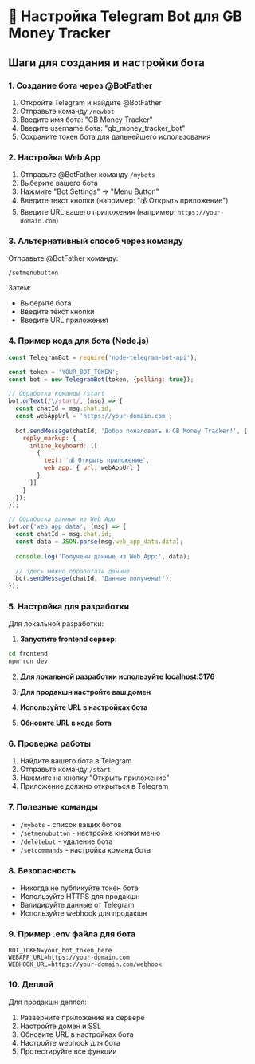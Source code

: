 # 🤖 Настройка Telegram Bot для GB Money Tracker

## Шаги для создания и настройки бота

### 1. Создание бота через @BotFather

1. Откройте Telegram и найдите @BotFather
2. Отправьте команду `/newbot`
3. Введите имя бота: "GB Money Tracker"
4. Введите username бота: "gb_money_tracker_bot"
5. Сохраните токен бота для дальнейшего использования

### 2. Настройка Web App

1. Отправьте @BotFather команду `/mybots`
2. Выберите вашего бота
3. Нажмите "Bot Settings" → "Menu Button"
4. Введите текст кнопки (например: "💰 Открыть приложение")
5. Введите URL вашего приложения (например: `https://your-domain.com`)

### 3. Альтернативный способ через команду

Отправьте @BotFather команду:
```
/setmenubutton
```

Затем:
- Выберите бота
- Введите текст кнопки
- Введите URL приложения

### 4. Пример кода для бота (Node.js)

```javascript
const TelegramBot = require('node-telegram-bot-api');

const token = 'YOUR_BOT_TOKEN';
const bot = new TelegramBot(token, {polling: true});

// Обработка команды /start
bot.onText(/\/start/, (msg) => {
  const chatId = msg.chat.id;
  const webAppUrl = 'https://your-domain.com';
  
  bot.sendMessage(chatId, 'Добро пожаловать в GB Money Tracker!', {
    reply_markup: {
      inline_keyboard: [[
        {
          text: '💰 Открыть приложение',
          web_app: { url: webAppUrl }
        }
      ]]
    }
  });
});

// Обработка данных из Web App
bot.on('web_app_data', (msg) => {
  const chatId = msg.chat.id;
  const data = JSON.parse(msg.web_app_data.data);
  
  console.log('Получены данные из Web App:', data);
  
  // Здесь можно обработать данные
  bot.sendMessage(chatId, 'Данные получены!');
});
```

### 5. Настройка для разработки

Для локальной разработки:

1. **Запустите frontend сервер**:
```bash
cd frontend
npm run dev
```

2. **Для локальной разработки используйте localhost:5176**

3. **Для продакшн настройте ваш домен**

4. **Используйте URL в настройках бота**

5. **Обновите URL в коде бота**

### 6. Проверка работы

1. Найдите вашего бота в Telegram
2. Отправьте команду `/start`
3. Нажмите на кнопку "Открыть приложение"
4. Приложение должно открыться в Telegram

### 7. Полезные команды

- `/mybots` - список ваших ботов
- `/setmenubutton` - настройка кнопки меню
- `/deletebot` - удаление бота
- `/setcommands` - настройка команд бота

### 8. Безопасность

- Никогда не публикуйте токен бота
- Используйте HTTPS для продакшн
- Валидируйте данные от Telegram
- Используйте webhook для продакшн

### 9. Пример .env файла для бота

```env
BOT_TOKEN=your_bot_token_here
WEBAPP_URL=https://your-domain.com
WEBHOOK_URL=https://your-domain.com/webhook
```

### 10. Деплой

Для продакшн деплоя:

1. Разверните приложение на сервере
2. Настройте домен и SSL
3. Обновите URL в настройках бота
4. Настройте webhook для бота
5. Протестируйте все функции

